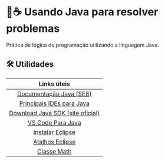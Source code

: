 # 🔧☕ Usando Java para resolver problemas

Prática de lógica de programação utilizando a linguagem Java.

## 🛠 Utilidades

| Links úteis |
|:-----------:|
| [Documentação Java (SE8)](https://docs.oracle.com/javase/8/docs/) |
| [Principais IDEs para Java](https://www.youtube.com/watch?v=rMuHty2zn_4) |
| [Download Java SDK (site oficial)](https://www.oracle.com/br/java/technologies/downloads/) | 
| [VS Code Para Java](https://code.visualstudio.com/docs/java/java-tutorial) |
| [Instalar Eclipse](https://www.eclipse.org/downloads/) |
| [Atalhos Eclipse](https://blog.algaworks.com/atalhos-e-configuracoes-para-ganhar-produtividade-com-eclipse/) |
| [Classe Math](https://docs.oracle.com/javase/8/docs/api/java/lang/Math.html)  |

